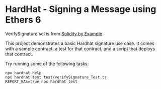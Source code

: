# HardHat - Signing a Message using Ethers 6

VerifySignature.sol is from [Solidity by Example](https://solidity-by-example.org/signature/)

This project demonstrates a basic Hardhat signature use case. It comes with a sample contract, a test for that contract, and a script that deploys that contract.

Try running some of the following tasks:

```shell
npx hardhat help
npx hardhat test test/verifySignature_Test.ts
REPORT_GAS=true npx hardhat test
```
